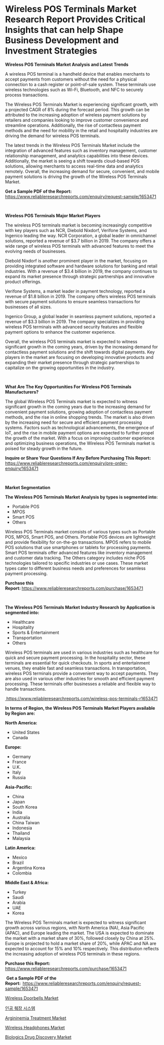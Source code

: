 <p><h1>Wireless POS Terminals Market Research Report Provides Critical Insights that can help Shape Business Development and Investment Strategies</h1></p><p><strong>Wireless POS Terminals Market Analysis and Latest Trends</strong></p>
<p><p>A wireless POS terminal is a handheld device that enables merchants to accept payments from customers without the need for a physical connection to a cash register or point-of-sale system. These terminals use wireless technologies such as Wi-Fi, Bluetooth, and NFC to securely process transactions.</p><p>The Wireless POS Terminals Market is experiencing significant growth, with a projected CAGR of 8% during the forecast period. This growth can be attributed to the increasing adoption of wireless payment solutions by retailers and companies looking to improve customer convenience and streamline operations. Additionally, the rise of contactless payment methods and the need for mobility in the retail and hospitality industries are driving the demand for wireless POS terminals.</p><p>The latest trends in the Wireless POS Terminals Market include the integration of advanced features such as inventory management, customer relationship management, and analytics capabilities into these devices. Additionally, the market is seeing a shift towards cloud-based POS solutions, allowing merchants to access real-time data and analytics remotely. Overall, the increasing demand for secure, convenient, and mobile payment solutions is driving the growth of the Wireless POS Terminals Market.</p></p>
<p><strong>Get a Sample PDF of the Report:&nbsp;</strong> <a href="https://www.reliableresearchreports.com/enquiry/request-sample/1653471">https://www.reliableresearchreports.com/enquiry/request-sample/1653471</a></p>
<p>&nbsp;</p>
<p><strong>Wireless POS Terminals Major Market Players</strong></p>
<p><p>The wireless POS terminals market is becoming increasingly competitive with key players such as NCR, Diebold Nixdorf, Verifone Systems, and Ingenico leading the way. NCR Corporation, a global leader in omnichannel solutions, reported a revenue of $3.7 billion in 2019. The company offers a wide range of wireless POS terminals with advanced features to meet the evolving needs of businesses.</p><p>Diebold Nixdorf is another prominent player in the market, focusing on providing integrated software and hardware solutions for banking and retail industries. With a revenue of $3.4 billion in 2019, the company continues to expand its market presence through strategic partnerships and innovative product offerings.</p><p>Verifone Systems, a market leader in payment technology, reported a revenue of $1.8 billion in 2019. The company offers wireless POS terminals with secure payment solutions to ensure seamless transactions for businesses of all sizes.</p><p>Ingenico Group, a global leader in seamless payment solutions, reported a revenue of $3.3 billion in 2019. The company specializes in providing wireless POS terminals with advanced security features and flexible payment options to enhance the customer experience.</p><p>Overall, the wireless POS terminals market is expected to witness significant growth in the coming years, driven by the increasing demand for contactless payment solutions and the shift towards digital payments. Key players in the market are focusing on developing innovative products and expanding their market presence through strategic partnerships to capitalize on the growing opportunities in the industry.</p></p>
<p>&nbsp;</p>
<p><strong>What Are The Key Opportunities For Wireless POS Terminals Manufacturers?</strong></p>
<p><p>The global Wireless POS Terminals market is expected to witness significant growth in the coming years due to the increasing demand for convenient payment solutions, growing adoption of contactless payment methods, and the rise in online shopping trends. The market is also driven by the increasing need for secure and efficient payment processing systems. Factors such as technological advancements, the emergence of IoT, and the rise in mobile payment options are expected to further propel the growth of the market. With a focus on improving customer experience and optimizing business operations, the Wireless POS Terminals market is poised for steady growth in the future.</p></p>
<p><strong>Inquire or Share Your Questions If Any Before Purchasing This Report:</strong> <a href="https://www.reliableresearchreports.com/enquiry/pre-order-enquiry/1653471">https://www.reliableresearchreports.com/enquiry/pre-order-enquiry/1653471</a></p>
<p>&nbsp;</p>
<p><strong>Market Segmentation</strong></p>
<p><strong>The Wireless POS Terminals Market Analysis by types is segmented into:</strong></p>
<p><ul><li>Portable POS</li><li>MPOS</li><li>Smart POS</li><li>Others</li></ul></p>
<p><p>Wireless POS Terminals market consists of various types such as Portable POS, MPOS, Smart POS, and Others. Portable POS devices are lightweight and provide flexibility for on-the-go transactions. MPOS refers to mobile POS solutions that use smartphones or tablets for processing payments. Smart POS terminals offer advanced features like inventory management and customer data tracking. The Others category includes niche POS technologies tailored to specific industries or use cases. These market types cater to different business needs and preferences for seamless payment processing.</p></p>
<p><strong>Purchase this Report:&nbsp;</strong><a href="https://www.reliableresearchreports.com/purchase/1653471">https://www.reliableresearchreports.com/purchase/1653471</a></p>
<p>&nbsp;</p>
<p><strong>The Wireless POS Terminals Market Industry Research by Application is segmented into:</strong></p>
<p><ul><li>Healthcare</li><li>Hospitality</li><li>Sports & Entertainment</li><li>Transportation</li><li>Others</li></ul></p>
<p><p>Wireless POS terminals are used in various industries such as healthcare for quick and secure payment processing. In the hospitality sector, these terminals are essential for quick checkouts. In sports and entertainment venues, they enable fast and seamless transactions. In transportation, wireless POS terminals provide a convenient way to accept payments. They are also used in various other industries for smooth and efficient payment processing. These terminals offer businesses a reliable and flexible way to handle transactions.</p></p>
<p><a href="https://www.reliableresearchreports.com/wireless-pos-terminals-r1653471">&nbsp;https://www.reliableresearchreports.com/wireless-pos-terminals-r1653471</a></p>
<p><strong>In terms of Region, the Wireless POS Terminals Market Players available by Region are:</strong></p>
<p>
    <p> <strong> North America: </strong>
        <ul>
            <li>United States</li>
            <li>Canada</li>
        </ul>
        </p> 
    <p> <strong> Europe: </strong>
        <ul>
            <li>Germany</li>
            <li>France</li>
            <li>U.K.</li>
            <li>Italy</li>
            <li>Russia</li>
        </ul>
        </p> 
    <p> <strong> Asia-Pacific: </strong>
        <ul>
            <li>China</li>
            <li>Japan</li>
            <li>South Korea</li>
            <li>India</li>
            <li>Australia</li>
            <li>China Taiwan</li>
            <li>Indonesia</li>
            <li>Thailand</li>
            <li>Malaysia</li>
        </ul>
        </p> 
    <p> <strong> Latin America: </strong>
        <ul>
            <li>Mexico</li>
            <li>Brazil</li>
            <li>Argentina Korea</li>
            <li>Colombia</li>
        </ul>
        </p> 
    <p> <strong> Middle East & Africa: </strong>
        <ul>
            <li>Turkey</li>
            <li>Saudi</li>
            <li>Arabia</li>
            <li>UAE</li>
            <li>Korea</li>
        </ul>
    </p>
    </p>
<p><p>The Wireless POS Terminals market is expected to witness significant growth across various regions, with North America (NA), Asia Pacific (APAC), and Europe leading the market. The USA is expected to dominate the market with a market share of 30%, followed closely by China at 25%. Europe is projected to hold a market share of 20%, while APAC and NA are expected to account for 15% and 10% respectively. This distribution reflects the increasing adoption of wireless POS terminals in these regions.</p></p>
<p><strong>Purchase this Report: </strong><a href="https://www.reliableresearchreports.com/purchase/1653471">https://www.reliableresearchreports.com/purchase/1653471</a></p>
<p>&nbsp;<strong>Get a Sample PDF of the Report:&nbsp;&nbsp;</strong><a href="https://www.reliableresearchreports.com/enquiry/request-sample/1653471">https://www.reliableresearchreports.com/enquiry/request-sample/1653471</a></p>
<p><strong></strong></p>
<p><p><a href="https://github.com/timeliteaut/Market-Research-Report-List-2/blob/main/wireless-doorbells-market.md">Wireless Doorbells Market</a></p><p><a href="https://github.com/durgin521/Market-Research-Report-List-1/blob/main/435302949094.md">인공 췌장 시스템</a></p><p><a href="https://www.linkedin.com/pulse/argininemia-treatment-market-analysis-sze-forecasted-period-from-0gcwe">Argininemia Treatment Market</a></p><p><a href="https://github.com/seekum/Market-Research-Report-List-2/blob/main/wireless-headphones-market.md">Wireless Headphones Market</a></p><p><a href="https://www.linkedin.com/pulse/biologics-drug-discoverynbspmarket-focuses-market-share-xvtbe">Biologics Drug Discovery Market</a></p></p>
